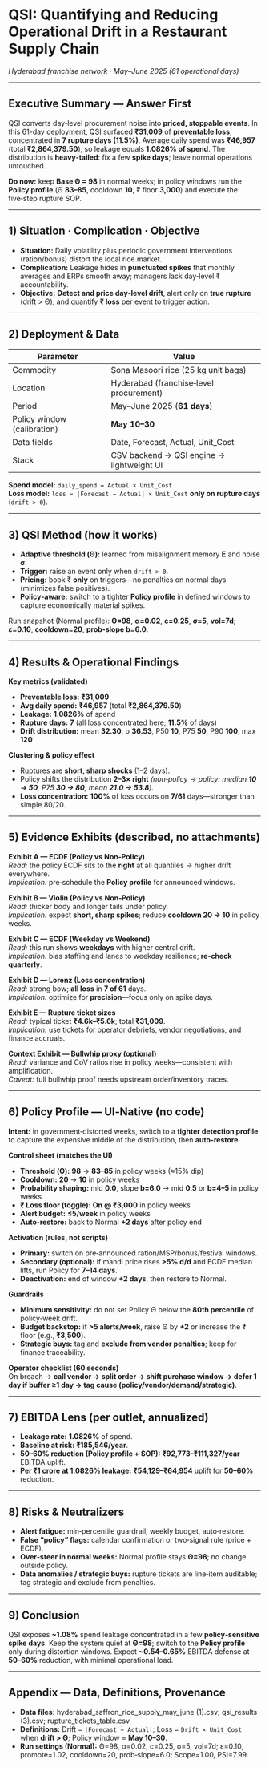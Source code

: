 # QSI: Quantifying and Reducing Operational Drift in a Restaurant Supply Chain
*Hyderabad franchise network · May–June 2025 (61 operational days)*

---

## Executive Summary — Answer First
QSI converts day‑level procurement noise into **priced, stoppable events**. In this 61-day deployment, QSI surfaced **₹31,009** of **preventable loss**, concentrated in **7 rupture days (11.5%)**. Average daily spend was **₹46,957** (total **₹2,864,379.50**), so leakage equals **1.0826% of spend**. The distribution is **heavy‑tailed**: fix a few **spike days**; leave normal operations untouched.

**Do now:** keep **Base Θ = 98** in normal weeks; in policy windows run the **Policy profile** (Θ **83–85**, cooldown **10**, ₹ floor **3,000**) and execute the five‑step rupture SOP.

---

## 1) Situation · Complication · Objective
- **Situation:** Daily volatility plus periodic government interventions (ration/bonus) distort the local rice market.  
- **Complication:** Leakage hides in **punctuated spikes** that monthly averages and ERPs smooth away; managers lack day‑level ₹ accountability.  
- **Objective:** **Detect and price day‑level drift**, alert only on **true rupture** (drift > Θ), and quantify **₹ loss** per event to trigger action.

---

## 2) Deployment & Data
| Parameter | Value |
|---|---|
| Commodity | Sona Masoori rice (25 kg unit bags) |
| Location | Hyderabad (franchise‑level procurement) |
| Period | May–June 2025 (**61 days**) |
| Policy window (calibration) | **May 10–30** |
| Data fields | Date, Forecast, Actual, Unit_Cost |
| Stack | CSV backend → QSI engine → lightweight UI |

**Spend model:** `daily_spend = Actual × Unit_Cost`  
**Loss model:** `loss = |Forecast − Actual| × Unit_Cost` **only on rupture days** (`drift > Θ`).

---

## 3) QSI Method (how it works)
- **Adaptive threshold (Θ):** learned from misalignment memory **E** and noise **σ**.  
- **Trigger:** raise an event only when `drift > Θ`.  
- **Pricing:** book ₹ **only** on triggers—no penalties on normal days (minimizes false positives).  
- **Policy‑aware:** switch to a tighter **Policy profile** in defined windows to capture economically material spikes.

Run snapshot (Normal profile): **Θ=98**, **α=0.02**, **c=0.25**, **σ=5**, **vol=7d**; **ε=0.10**, **cooldown=20**, **prob‑slope b=6.0**.

---

## 4) Results & Operational Findings
**Key metrics (validated)**  
- **Preventable loss:** **₹31,009**  
- **Avg daily spend:** **₹46,957** (total **₹2,864,379.50**)  
- **Leakage:** **1.0826%** of spend  
- **Rupture days:** **7** (all loss concentrated here; **11.5%** of days)  
- **Drift distribution:** mean **32.30**, σ **36.53**, P50 **10**, P75 **50**, P90 **100**, max **120**  

**Clustering & policy effect**  
- Ruptures are **short, sharp shocks** (1–2 days).  
- Policy shifts the distribution **2–3× right** *(non‑policy → policy: median **10 → 50**, P75 **30 → 80**, mean **21.0 → 53.8**).*  
- **Loss concentration:** **100%** of loss occurs on **7/61** days—stronger than simple 80/20.

---

## 5) Evidence Exhibits (described, no attachments)
**Exhibit A — ECDF (Policy vs Non‑Policy)**  
*Read:* the policy ECDF sits to the **right** at all quantiles → higher drift everywhere.  
*Implication:* pre‑schedule the **Policy profile** for announced windows.

**Exhibit B — Violin (Policy vs Non‑Policy)**  
*Read:* thicker body and longer tails under policy.  
*Implication:* expect **short, sharp spikes**; reduce **cooldown 20 → 10** in policy weeks.

**Exhibit C — ECDF (Weekday vs Weekend)**  
*Read:* this run shows **weekdays** with higher central drift.  
*Implication:* bias staffing and lanes to weekday resilience; **re‑check quarterly**.

**Exhibit D — Lorenz (Loss concentration)**  
*Read:* strong bow; **all loss** in **7 of 61** days.  
*Implication:* optimize for **precision**—focus only on spike days.

**Exhibit E — Rupture ticket sizes**  
*Read:* typical ticket **₹4.6k–₹5.6k**; total **₹31,009**.  
*Implication:* use tickets for operator debriefs, vendor negotiations, and finance accruals.

**Context Exhibit — Bullwhip proxy (optional)**  
*Read:* variance and CoV ratios rise in policy weeks—consistent with amplification.  
*Caveat:* full bullwhip proof needs upstream order/inventory traces.

---

## 6) Policy Profile — UI‑Native (no code)
**Intent:** in government‑distorted weeks, switch to a **tighter detection profile** to capture the expensive middle of the distribution, then **auto‑restore**.

**Control sheet (matches the UI)**  
- **Threshold (Θ):** **98** → **83–85** in policy weeks (≈15% dip)  
- **Cooldown:** **20** → **10** in policy weeks  
- **Probability shaping:** mid **0.0**, slope **b=6.0** → mid **0.5** or **b=4–5** in policy weeks  
- **₹ Loss floor (toggle):** **On @ ₹3,000** in policy weeks  
- **Alert budget:** **≤5/week** in policy weeks  
- **Auto‑restore:** back to Normal **+2 days** after policy end

**Activation (rules, not scripts)**  
- **Primary:** switch on pre‑announced ration/MSP/bonus/festival windows.  
- **Secondary (optional):** if mandi price rises **>5% d/d** and ECDF median lifts, run Policy for **7–14 days**.  
- **Deactivation:** end of window **+2 days**, then restore to Normal.

**Guardrails**  
- **Minimum sensitivity:** do not set Policy Θ below the **80th percentile** of policy‑week drift.  
- **Budget backstop:** if **>5 alerts/week**, raise Θ by **+2** or increase the ₹ floor (e.g., **₹3,500**).  
- **Strategic buys:** tag and **exclude from vendor penalties**; keep for finance traceability.

**Operator checklist (60 seconds)**  
On breach → **call vendor → split order → shift purchase window → defer 1 day if buffer ≥1 day → tag cause (policy/vendor/demand/strategic)**.

---

## 7) EBITDA Lens (per outlet, annualized)
- **Leakage rate:** **1.0826%** of spend.  
- **Baseline at risk:** **₹185,546/year**.  
- **50–60% reduction (Policy profile + SOP):** **₹92,773–₹111,327/year** EBITDA uplift.  
- **Per ₹1 crore at 1.0826% leakage:** **₹54,129–₹64,954** uplift for **50–60%** reduction.

---

## 8) Risks & Neutralizers
- **Alert fatigue:** min‑percentile guardrail, weekly budget, auto‑restore.  
- **False “policy” flags:** calendar confirmation or two‑signal rule (price + ECDF).  
- **Over‑steer in normal weeks:** Normal profile stays **Θ=98**; no change outside policy.  
- **Data anomalies / strategic buys:** rupture tickets are line‑item auditable; tag strategic and exclude from penalties.

---

## 9) Conclusion
QSI exposes **~1.08%** spend leakage concentrated in a few **policy‑sensitive spike days**. Keep the system quiet at **Θ=98**; switch to the **Policy profile** only during distortion windows. Expect **~0.54–0.65%** EBITDA defense at **50–60%** reduction, with minimal operational load.

---

## Appendix — Data, Definitions, Provenance
- **Data files:** hyderabad_saffron_rice_supply_may_june (1).csv; qsi_results (3).csv; rupture_tickets_table.csv  
- **Definitions:** Drift = `|Forecast − Actual|`; Loss = `Drift × Unit_Cost` when **drift > Θ**; Policy window = **May 10–30**.  
- **Run settings (Normal):** Θ=98, α=0.02, c=0.25, σ=5, vol=7d; ε=0.10, promote=1.02, cooldown=20, prob‑slope=6.0; Scope=1.00, PSI=7.99.
